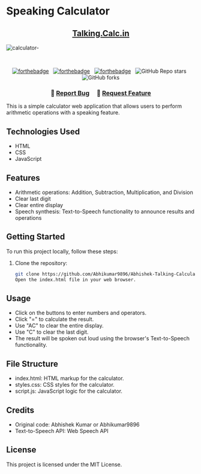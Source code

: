 # Speaking Calculator
 
 <h2 align="center">
    <a href="https://abhishek-talking-calculator.vercel.app" target="_blank">Talking.Calc.in</a>
</h2>

![calculator-](https://github.com/Abhikumar9896/Abhishek-Talking-Calculator/assets/139060766/1adfc860-053b-442a-96d5-b9deb5281794)

<br/>

<center>

[![forthebadge](https://forthebadge.com/images/badges/built-with-love.svg)](https://forthebadge.com) &nbsp;
[![forthebadge](https://forthebadge.com/images/badges/made-with-javascript.svg)](https://forthebadge.com) &nbsp;
[![forthebadge](https://forthebadge.com/images/badges/open-source.svg)](https://forthebadge.com) &nbsp;
![GitHub Repo stars](https://img.shields.io/github/stars/Abhikumar9896/Weather-Forecast-App?color=red&logo=github&style=for-the-badge) &nbsp;
![GitHub forks](https://img.shields.io/github/forks/Abhikumar9896/Weather-Forecast-App?color=red&logo=github&style=for-the-badge)

</center>

<h3 align="center">
    🔹
    <a href="https://github.com/Abhikumar9896/Weather-Forecast-App/issues">Report Bug</a> &nbsp; &nbsp;
    🔹
    <a href="https://github.com/Abhikumar9896/Weather-Forecast-App/issues">Request Feature</a>
</h3>


This is a simple calculator web application that allows users to perform arithmetic operations with a speaking feature.


## Technologies Used

- HTML
- CSS
- JavaScript

## Features

- Arithmetic operations: Addition, Subtraction, Multiplication, and Division
- Clear last digit
- Clear entire display
- Speech synthesis: Text-to-Speech functionality to announce results and operations

## Getting Started

To run this project locally, follow these steps:

1. Clone the repository:

   ```bash
   git clone https://github.com/Abhikumar9896/Abhishek-Talking-Calculator.git
   Open the index.html file in your web browser.

  ## Usage

- Click on the buttons to enter numbers and operators.
- Click "=" to calculate the result.
- Use "AC" to clear the entire display.
- Use "C" to clear the last digit.
- The result will be spoken out loud using the browser's Text-to-Speech functionality.

## File Structure

- index.html: HTML markup for the calculator.
- styles.css: CSS styles for the calculator.
- script.js: JavaScript logic for the calculator.

## Credits

- Original code: Abhishek Kumar or Abhikumar9896
- Text-to-Speech API: Web Speech API

## License

This project is licensed under the MIT License.
